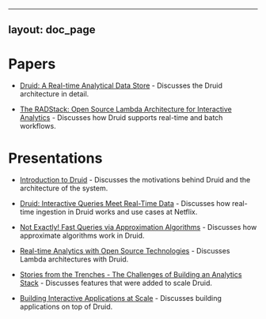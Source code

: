 <!--
  ~ Licensed to the Apache Software Foundation (ASF) under one
  ~ or more contributor license agreements.  See the NOTICE file
  ~ distributed with this work for additional information
  ~ regarding copyright ownership.  The ASF licenses this file
  ~ to you under the Apache License, Version 2.0 (the
  ~ "License"); you may not use this file except in compliance
  ~ with the License.  You may obtain a copy of the License at
  ~
  ~   http://www.apache.org/licenses/LICENSE-2.0
  ~
  ~ Unless required by applicable law or agreed to in writing,
  ~ software distributed under the License is distributed on an
  ~ "AS IS" BASIS, WITHOUT WARRANTIES OR CONDITIONS OF ANY
  ~ KIND, either express or implied.  See the License for the
  ~ specific language governing permissions and limitations
  ~ under the License.
  -->

---
layout: doc_page
---

# Papers

* [Druid: A Real-time Analytical Data Store](http://static.druid.io/docs/druid.pdf) - Discusses the Druid architecture in detail.

* [The RADStack: Open Source Lambda Architecture for Interactive Analytics](http://static.druid.io/docs/radstack.pdf) - Discusses how Druid supports real-time and batch workflows.

# Presentations

* [Introduction to Druid](https://www.youtube.com/watch?v=hgmxVPx4vVw) - Discusses the motivations behind Druid and the architecture of the system.

* [Druid: Interactive Queries Meet Real-Time Data](https://www.youtube.com/watch?v=Dlqj34l2upk) - Discusses how real-time ingestion in Druid works and use cases at Netflix.

* [Not Exactly! Fast Queries via Approximation Algorithms](https://www.youtube.com/watch?v=Hpd3f_MLdXo) - Discusses how approximate algorithms work in Druid.

* [Real-time Analytics with Open Source Technologies](https://www.youtube.com/watch?v=kJMYVpnW_AQ) - Discusses Lambda architectures with Druid.

* [Stories from the Trenches - The Challenges of Building an Analytics Stack](https://www.youtube.com/watch?v=Sz4w75xRrYM) - Discusses features that were added to scale Druid.

* [Building Interactive Applications at Scale](https://www.youtube.com/watch?v=bZ3LqG3iHbM) - Discusses building applications on top of Druid.

